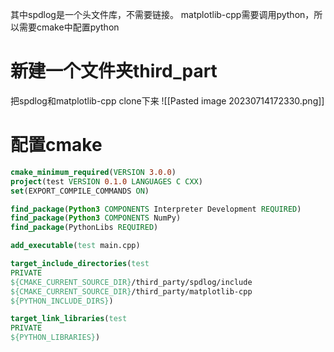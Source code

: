 其中spdlog是一个头文件库，不需要链接。
matplotlib-cpp需要调用python，所以需要cmake中配置python

# 新建一个文件夹third_part

把spdlog和matplotlib-cpp clone下来
![[Pasted image 20230714172330.png]]


# 配置cmake

```cmake
cmake_minimum_required(VERSION 3.0.0)
project(test VERSION 0.1.0 LANGUAGES C CXX)
set(EXPORT_COMPILE_COMMANDS ON)

find_package(Python3 COMPONENTS Interpreter Development REQUIRED)
find_package(Python3 COMPONENTS NumPy)
find_package(PythonLibs REQUIRED)

add_executable(test main.cpp)

target_include_directories(test
PRIVATE
${CMAKE_CURRENT_SOURCE_DIR}/third_party/spdlog/include
${CMAKE_CURRENT_SOURCE_DIR}/third_party/matplotlib-cpp
${PYTHON_INCLUDE_DIRS})

target_link_libraries(test
PRIVATE
${PYTHON_LIBRARIES})
```
